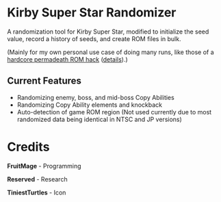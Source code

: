 # Kirby Super Star Randomizer
A randomization tool for Kirby Super Star, modified to initialize the seed value, record a history of seeds, and create ROM files in bulk.

(Mainly for my own personal use case of doing many runs, like those of a [hardcore permadeath ROM hack](https://app.box.com/s/cweehrcbm2d3r42qtyvug82vy0m25hzz) ([details](https://www.romhacking.net/forum/index.php?topic=23346.0)).)

## Current Features
* Randomizing enemy, boss, and mid-boss Copy Abilities
* Randomizing Copy Ability elements and knockback
* Auto-detection of game ROM region (Not used currently due to most randomized data being identical in NTSC and JP versions)

# Credits
**FruitMage** - Programming

**Reserved** - Research

**TiniestTurtles** - Icon
